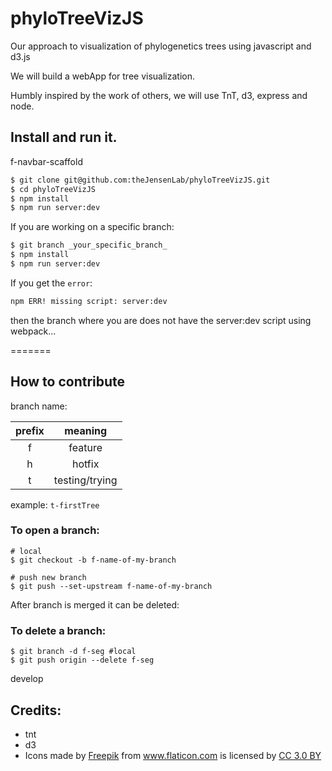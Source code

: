 # phyloTreeVizJS
Our approach to visualization of phylogenetics trees using javascript and d3.js

We will build a webApp for tree visualization.

Humbly inspired by the work of others, we will use TnT, d3, express and node.

## Install and run it.

f-navbar-scaffold
```bash
$ git clone git@github.com:theJensenLab/phyloTreeVizJS.git
$ cd phyloTreeVizJS
$ npm install
$ npm run server:dev
```

If you are working on a specific branch:

```bash
$ git branch _your_specific_branch_
$ npm install
$ npm run server:dev
```

If you get the `error`:

```bash
npm ERR! missing script: server:dev
```

then the branch where you are does not have the server:dev script using webpack...


=======
## How to contribute

branch name:

|prefix| meaning |
|:--:|:--:|
|f | feature |
|h | hotfix |
|t | testing/trying |

example:
`t-firstTree`

### To open a branch:
```
# local
$ git checkout -b f-name-of-my-branch

# push new branch
$ git push --set-upstream f-name-of-my-branch

```


After branch is merged it can be deleted:

### To delete a branch:
```
$ git branch -d f-seg #local
$ git push origin --delete f-seg
```


develop

## Credits:

- tnt
- d3
- Icons made by <a href="http://www.freepik.com" title="Freepik">Freepik</a> from <a href="http://www.flaticon.com" title="Flaticon">www.flaticon.com</a> is licensed by <a href="http://creativecommons.org/licenses/by/3.0/" title="Creative Commons BY 3.0" target="_blank">CC 3.0 BY</a></div> 

